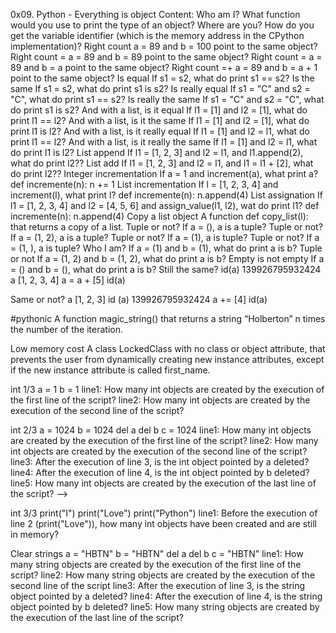 0x09. Python - Everything is object
Content:
Who am I? What function would you use to print the type of an object?
Where are you? How do you get the variable identifier (which is the memory address in the CPython implementation)?
Right count a = 89 and b = 100 point to the same object?
Right count = a = 89 and b = 89 point to the same object?
Right count = a = 89 and b = a point to the same object?
Right count =+ a = 89 and b = a + 1 point to the same object?
Is equal If s1 = s2, what do print s1 == s2?
Is the same If s1 = s2, what do print s1 is s2?
Is really equal If s1 = "C" and s2 = "C", what do print s1 == s2?
Is really the same If s1 = "C" and s2 = "C", what do print s1 is s2?
And with a list, is it equal If l1 = [1] and l2 = [1], what do print l1 == l2?
And with a list, is it the same If l1 = [1] and l2 = [1], what do print l1 is l2?
And with a list, is it really equal If l1 = [1] and l2 = l1, what do print l1 == l2?
And with a list, is it really the same If l1 = [1] and l2 = l1, what do print l1 is l2?
List append If l1 = [1, 2, 3] and l2 = l1, and l1.append(2), what do print l2??
List add If l1 = [1, 2, 3] and l2 = l1, and l1 = l1 + [2], what do print l2??
Integer incrementation If a = 1 and increment(a), what print a? def incremente(n): n += 1
List incrementation If l = [1, 2, 3, 4] and increment(l), what print l? def incremente(n): n.append(4)
List assignation If l1 = [1, 2, 3, 4] and l2 = [4, 5, 6] and assign_value(l1, l2), wat do print l1? def incremente(n): n.append(4)
Copy a list object A function def copy_list(l): that returns a copy of a list.
Tuple or not? If a = (), a is a tuple?
Tuple or not? If a = (1, 2), a is a tuple?
Tuple or not? If a = (1), a is tuple?
Tuple or not? If a = (1, ), a is tuple?
Who I am? If a = (1) and b = (1), what do print a is b?
Tuple or not If a = (1, 2) and b = (1, 2), what do print a is b?
Empty is not empty If a = () and b = (), what do print a is b?
Still the same?
id(a) 139926795932424 a [1, 2, 3, 4] a = a + [5] id(a)

Same or not?
a [1, 2, 3] id (a) 139926795932424 a += [4] id(a)

#pythonic A function magic_string() that returns a string “Holberton” n times the number of the iteration.

Low memory cost A class LockedClass with no class or object attribute, that prevents the user from dynamically creating new instance attributes, except if the new instance attribute is called first_name.

int 1/3 a = 1 b = 1 line1: How many int objects are created by the execution of the first line of the script? line2: How many int objects are created by the execution of the second line of the script?

int 2/3 a = 1024 b = 1024 del a del b c = 1024 line1: How many int objects are created by the execution of the first line of the script? line2: How many int objects are created by the execution of the second line of the script? line3: After the execution of line 3, is the int object pointed by a deleted? line4: After the execution of line 4, is the int object pointed by b deleted? line5: How many int objects are created by the execution of the last line of the script? -->

int 3/3 print("I") print("Love") print("Python") line1: Before the execution of line 2 (print("Love")), how many int objects have been created and are still in memory?

Clear strings a = "HBTN" b = "HBTN" del a del b c = "HBTN" line1: How many string objects are created by the execution of the first line of the script? line2: How many string objects are created by the execution of the second line of the script line3: After the execution of line 3, is the string object pointed by a deleted? line4: After the execution of line 4, is the string object pointed by b deleted? line5: How many string objects are created by the execution of the last line of the script?
